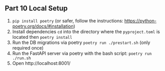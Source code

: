## Part 10 Local Setup

1. `pip install poetry` (or safer, follow the instructions: https://python-poetry.org/docs/#installation)
2. Install dependencies `cd` into the directory where the `pyproject.toml` is located then `poetry install`
3. Run the DB migrations via poetry `poetry run ./prestart.sh` (only required once)
4. Run the FastAPI server via poetry with the bash script: `poetry run ./run.sh`
5. Open http://localhost:8001/

